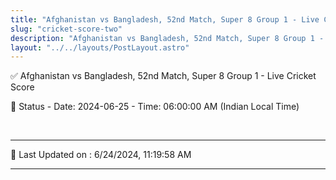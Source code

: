 ```yaml
---
title: "Afghanistan vs Bangladesh, 52nd Match, Super 8 Group 1 - Live Cricket Score"
slug: "cricket-score-two"
description: "Afghanistan vs Bangladesh, 52nd Match, Super 8 Group 1 - Live Cricket Score - Date: 2024-06-25 - Time: 06:00:00 AM (Indian Local Time)."
layout: "../../layouts/PostLayout.astro"
--- 
```


✅ Afghanistan vs Bangladesh, 52nd Match, Super 8 Group 1 - Live Cricket Score

📑 Status - Date: 2024-06-25 - Time: 06:00:00 AM (Indian Local Time)

<br />

***

📝 Last Updated on : 6/24/2024, 11:19:58 AM

***

